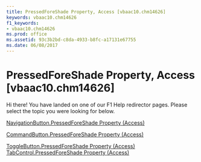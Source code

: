 ```yaml
---
title: PressedForeShade Property, Access [vbaac10.chm14626]
keywords: vbaac10.chm14626
f1_keywords:
- vbaac10.chm14626
ms.prod: office
ms.assetid: 93c3b2bd-c8da-4933-b8fc-a17131e67755
ms.date: 06/08/2017
---
```



# PressedForeShade Property, Access [vbaac10.chm14626]

Hi there! You have landed on one of our F1 Help redirector pages. Please select the topic you were looking for below.

[NavigationButton.PressedForeShade Property (Access)](http://msdn.microsoft.com/library/5a086d71-d916-5b97-9e98-51f6394f3eaa%28Office.15%29.aspx)

[CommandButton.PressedForeShade Property (Access)](http://msdn.microsoft.com/library/496e310e-b5eb-8e6a-7079-530126e71399%28Office.15%29.aspx)

[ToggleButton.PressedForeShade Property (Access)](http://msdn.microsoft.com/library/9a6ddbd0-154d-6018-e8fd-8fa9bd916356%28Office.15%29.aspx)
[TabControl.PressedForeShade Property (Access)](http://msdn.microsoft.com/library/ff4421d8-58aa-93a8-ab57-af686f1c44da%28Office.15%29.aspx)

